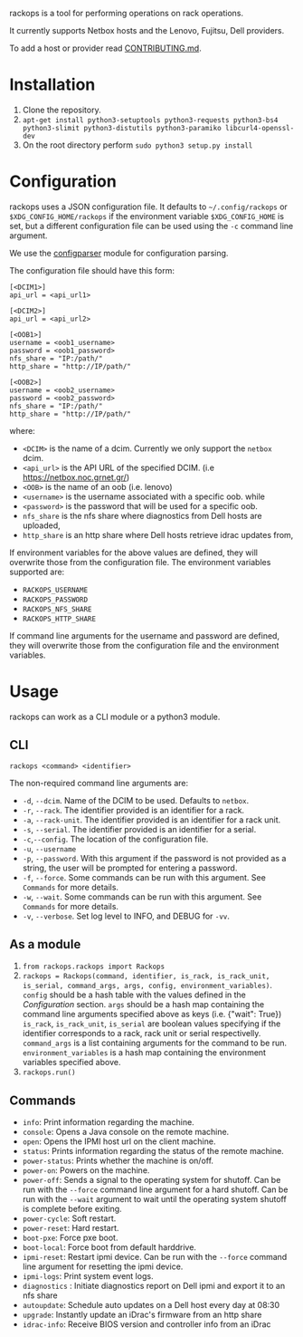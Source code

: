 rackops is a tool for performing operations on rack operations.

It currently supports Netbox hosts and the Lenovo, Fujitsu, Dell providers.

To add a host or provider read [CONTRIBUTING.md](docs/CONTRIBUTING.md).

Installation
============

1. Clone the repository.
2. `apt-get install python3-setuptools python3-requests python3-bs4
   python3-slimit python3-distutils python3-paramiko
   libcurl4-openssl-dev`
3. On the root directory perform `sudo python3 setup.py install`

Configuration
=============

rackops uses a JSON configuration file.
It defaults to `~/.config/rackops` or `$XDG_CONFIG_HOME/rackops` if
the environment variable `$XDG_CONFIG_HOME` is set,
but a different configuration file can be used
using the `-c` command line argument.

We use the [configparser](https://docs.python.org/3/library/configparser.html)
module for configuration parsing.

The configuration file should have this form:
```
[<DCIM1>]
api_url = <api_url1>

[<DCIM2>]
api_url = <api_url2>

[<OOB1>]
username = <oob1_username>
password = <oob1_password>
nfs_share = "IP:/path/"
http_share = "http://IP/path/"

[<OOB2>]
username = <oob2_username>
password = <oob2_password>
nfs_share = "IP:/path/"
http_share = "http://IP/path/"
```

where:
- `<DCIM>` is the name of a dcim. Currently we only support the `netbox` dcim.
- `<api_url>` is the API URL of the specified DCIM.
  (i.e https://netbox.noc.grnet.gr/)
- `<OOB>` is the name of an oob (i.e. lenovo)
- `<username>` is the username associated with a specific oob.
  while
- `<password>` is the password that will be used for a specific oob.
- `nfs_share` is the nfs share where diagnostics from Dell hosts are uploaded,
- `http_share` is an http share where Dell hosts retrieve idrac updates from,

If environment variables for the above values are defined, they will overwrite
those from the configuration file. The environment variables supported are:

- `RACKOPS_USERNAME`
- `RACKOPS_PASSWORD`
- `RACKOPS_NFS_SHARE`
- `RACKOPS_HTTP_SHARE`

If command line arguments for the username and password are defined, they will overwrite
those from the configuration file and the environment variables.

Usage
=====

rackops can work as a CLI module or a python3 module.


CLI
---

`rackops <command> <identifier>`

The non-required command line arguments are:

- `-d`, `--dcim`. Name of the DCIM to be used. Defaults to `netbox`.
- `-r`, `--rack`. The identifier provided is an identifier for a rack.
- `-a`, `--rack-unit`. The identifier provided is an identifier for a rack
  unit.
- `-s`, `--serial`. The identifier provided is an identifier for a serial.
- `-c`,`--config`. The location of the configuration file.
- `-u`, `--username`
- `-p`, `--password`. With this argument if the password is not provided as a string,
    the user will be prompted for entering a password.
- `-f`, `--force`. Some commands can be run with this argument. See `Commands`
  for more details.
- `-w`, `--wait`. Some commands can be run with this argument. See `Commands`
  for more details.
- `-v`, `--verbose`. Set log level to INFO, and DEBUG for `-vv`.


As a module
-----------

1. `from rackops.rackops import Rackops`
2. `rackops = Rackops(command, identifier, is_rack, is_rack_unit, is_serial,
   command_args, args, config, environment_variables)`. `config` should be a hash
   table with the values defined in the *Configuration* section.
   `args` should be a hash map containing the command line arguments specified
   above as keys (i.e. {"wait": True})
   `is_rack`, `is_rack_unit`, `is_serial` are boolean values specifying if the
   identifier corresponds to a rack, rack unit or serial respectivelly.
   `command_args` is a list containing arguments for the command to be run.
   `environment_variables` is a hash map containing the environment variables
   specified above.
3. `rackops.run()`

Commands
--------

- `info`: Print information regarding the machine.
- `console`: Opens a Java console on the remote machine.
- `open`: Opens the IPMI host url on the client machine.
- `status`: Prints information regarding the status of the remote machine.
- `power-status`: Prints whether the machine is on/off.
- `power-on`: Powers on the machine.
- `power-off`: Sends a signal to the operating system for shutoff.
    Can be run with the `--force` command line argument for a hard shutoff.
    Can be run with the `--wait` argument to wait until the operating system
    shutoff is complete before exiting.
- `power-cycle`: Soft restart.
- `power-reset`: Hard restart.
- `boot-pxe`: Force pxe boot.
- `boot-local`: Force boot from default harddrive.
- `ipmi-reset`: Restart ipmi device. Can be run with the `--force` command line
  argument for resetting the ipmi device.
- `ipmi-logs`: Print system event logs.
- `diagnostics` : Initiate diagnostics report on Dell ipmi and export it to an
    nfs share
- `autoupdate`: Schedule auto updates on a Dell host every day at 08:30
- `upgrade`: Instantly update an iDrac's firmware from an http share
- `idrac-info`: Receive BIOS version and controller info from an iDrac
